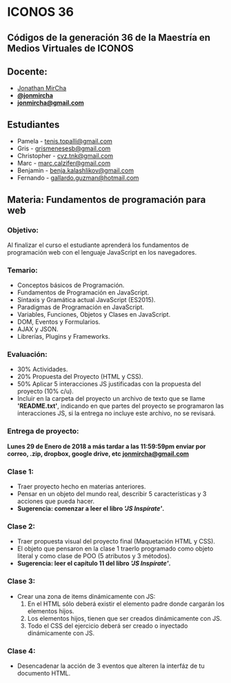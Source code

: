# ICONOS 36

## Códigos de la generación 36 de la Maestría en Medios Virtuales de ICONOS

## Docente:

* [Jonathan MirCha](http://jonmircha.com)
* **[@jonmircha](https://twitter.com/jonmircha)**
* **[jonmircha@gmail.com](mailto:jonmircha@gmail.com)**

## Estudiantes

* Pamela - tenis.topalli@gmail.com
* Gris - grismenesesb@gmail.com
* Christopher - cvz.tnk@gmail.com
* Marc - marc.calzifer@gmail.com
* Benjamin - benja.kalashlikov@gmail.com
* Fernando - gallardo.guzman@hotmail.com

## Materia: Fundamentos de programación para web

### Objetivo:

Al finalizar el curso el estudiante aprenderá los fundamentos de programación web con el lenguaje JavaScript en los navegadores.

### Temario:

* Conceptos básicos de Programación.
* Fundamentos de Programación en JavaScript.
* Sintaxis y Gramática actual JavaScript (ES2015).
* Paradigmas de Programación en JavaScript.
* Variables, Funciones, Objetos y Clases en JavaScript.
* DOM, Eventos y Formularios.
* AJAX y JSON.
* Librerías, Plugins y Frameworks.

### Evaluación:

* 30% Actividades.
* 20% Propuesta del Proyecto (HTML y CSS).
* 50% Aplicar 5 interacciones JS justificadas con la propuesta del proyecto (10% c/u).
* Incluir en la carpeta del proyecto un archivo de texto que se llame **'README.txt'**, indicando en que partes del proyecto se programaron las interacciones JS, si la entrega no incluye este archivo, no se revisará.

### Entrega de proyecto:

**Lunes 29 de Enero de 2018 a más tardar a las 11:59:59pm enviar por correo, .zip, dropbox, google drive, etc jonmircha@gmail.com**

### Clase 1:

* Traer proyecto hecho en materias anteriores.
* Pensar en un objeto del mundo real, describir 5 características y 3 acciones que pueda hacer.
* **Sugerencia: comenzar a leer el libro *'JS Inspírate'*.**


### Clase 2:
* Traer propuesta visual del proyecto final (Maquetación HTML y CSS).
* El objeto que pensaron en la clase 1 traerlo programado como objeto literal y como clase de POO (5 atributos y 3 métodos).
* **Sugerencia: leer el capítulo 11 del libro *'JS Inspírate'*.**

### Clase 3:
* Crear una zona de items dinámicamente con JS:
  1. En el HTML sólo deberá existir el elemento padre donde cargarán los elementos hijos.
  1. Los elementos hijos, tienen que ser creados dinámicamente con JS.
  1. Todo el CSS del ejercicio deberá ser creado o inyectado dinámicamente con JS.

### Clase 4:
* Desencadenar la acción de 3 eventos que alteren la interfáz de tu documento HTML.

